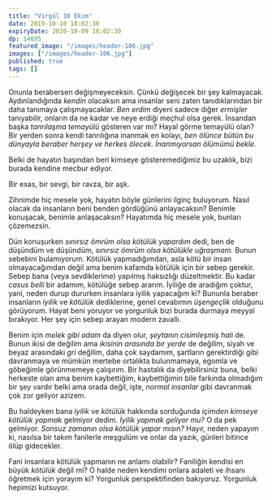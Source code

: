 ```yaml
---
title: "Virgül 10 Ekim"
date: 2019-10-10 18:02:30
expiryDate: 2020-10-09 18:02:30
dp: 14695
featured_image: "/images/header-106.jpg"
images: ["/images/header-106.jpg"]
published: true
tags: []
---
```




Onunla berabersen değişmeyeceksin. Çünkü değişecek bir şey kalmayacak.
Aydınlandığında *kendin* olacaksın ama insanlar seni zaten tanıdıklarından bir
daha tanımaya çalışmayacaklar. *Ben erdim* diyeni sadece diğer *ermişler*
tanıyabilir, onların da ne kadar ve neye erdiği meçhul olsa gerek. İnsandan
başka *tanrılaşma temayülü* gösteren var mı? Hayal görme temayülü olan? Bir
yerden sonra kendi tanrılığına inanmak en kolayı, *ben ölünce bütün bu dünyayla
beraber herşey ve herkes ölecek. İnanmıyorsan ölümümü bekle.*

Belki de hayatın başından beri kimseye gösteremediğimiz bu uzaklık, bizi burada
kendine mecbur ediyor.

Bir esas, bir sevgi, bir ravza, bir aşk. 

Zihnimde hiç mesele yok, hayatın böyle günlerini ilginç buluyorum. Nasıl olacak
da insanların beni benden gördüğünü anlayacaksın? Benimle konuşacak, benimle
anlaşacaksın? Hayatımda hiç mesele yok, bunları çözemezsin.

Dün konuşurken *sınırsız ömrüm olsa kötülük yapardım* dedi, ben de düşündüm ve
düşündüm, *sınırsız ömrüm olsa kötülükle uğraşmam.* Bunun sebebini bulamıyorum.
Kötülük yapmadığımdan, asla kötü bir insan olmayacağımdan değil ama benim
kafamda kötülük için bir sebep gerekir. Sebep bana (veya sevdiklerime) yapılmış
haksızlığı düzeltmektir. Bu kadar *casus belli* bir adamım, kötülüğe sebep
ararım. İyiliğe de aradığım çoktur, yani, neden durup dururken insanlara iyilik
yapacağım ki? Bununla beraber insanların *iyilik* ve *kötülük* dediklerine,
genel cevabımın *üşengeçlik* olduğunu görüyorum. Hayat beni yoruyor ve yorgunluk
bizi burada durmaya meyyal bırakıyor. Her şey için sebep arayan modern zavallı.

Benim için *melek gibi adam* da diyen olur, *şeytanın cisimleşmiş hali* de.
Bunun ikisi de değilim ama *ikisinin arasında bir yerde* de değilim, siyah ve
beyaz arasındaki *gri* değilim, daha çok saydamım, şartların gerektirdiği gibi
davranmaya ve mümkün mertebe ortalıkta bulunmamaya, egomla ve göbeğimle
görünmemeye çalışırım. Bir hastalık da diyebilirsiniz buna, belki herkeste olan
ama benim kaybettiğim, kaybettiğimin bile farkında olmadığım bir şey vardır
belki ama orada değil, işte, *normal insanlar* gibi davranmak çok zor geliyor
azizem.

Bu haldeyken bana *iyilik* ve *kötülük* hakkında sorduğunda *içimden kimseye
kötülük yapmak* gelmiyor dedim. *İyilik yapmak geliyor mu?* O da pek gelmiyor.
*Sonsuz zamanın olsa kötülük yapar mısın?* Hayır, neden yapayım ki, nasılsa bir
takım fanilerle meşgulüm ve onlar da yazık, günleri bitince ölüp gidecekler.

Fani insanlara kötülük yapmanın ne anlamı olabilir? Faniliğin kendisi en büyük
*kötülük* değil mi? O halde neden kendimi onlara adaleti ve ihsanı öğretmek için
yorayım ki? Yorgunluk perspektifinden bakıyoruz. Yorgunluk hepimizi kutsuyor.

